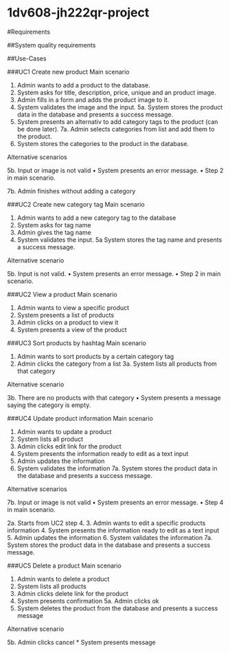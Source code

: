 1dv608-jh222qr-project
===========================

#Requirements

##System quality requirements
	


##Use-Cases

###UC1 Create new product
Main scenario

1. Admin wants to add a product to the database.
2. System asks for title, description, price, unique and an product image.
3. Admin fills in a form and adds the product image to it.
4. System validates the image and the input.
5a. System stores the product data in the database and presents a success message.
6. System presents an alternativ to add category tags to the product (can be done later).
7a. Admin selects categories from list and add them to the product.
8. System stores the categories to the product in the database.

Alternative scenarios

5b. Input or image is not valid
	• System presents an error message.
	• Step 2 in main scenario.

7b. Admin finishes without adding a category

###UC2 Create new category tag
Main scenario

1. Admin wants to add a new category tag to the database
2. System asks for tag name
3. Admin gives the tag name
4. System validates the input.
5a System stores the tag name and presents a success message.

Alternative scenario

5b. Input is not valid.
	• System presents an error message.
	• Step 2 in main scenario.


###UC2 View a product
Main scenario

1. Admin wants to view a specific product
2. System presents a list of products
3. Admin clicks on a product to view it
4. System presents a view of the product

###UC3 Sort products by hashtag
Main scenario

1. Admin wants to sort products by a certain category tag
2. Admin clicks the category from a list
3a. System lists all products from that category

Alternative scenario

3b. There are no products with that category
	• System presents a message saying the category is empty.

###UC4 Update product information
Main scenario

1. Admin wants to update a product
2. System lists all product
3. Admin clicks edit link for the product
4. System presents the information ready to edit as a text input
5. Admin updates the information
6. System validates the information
7a. System stores the product data in the database and presents a success message.

Alternative scenarios

7b. Input or image is not valid
	• System presents an error message.
	• Step 4 in main scenario.

2a. Starts from UC2 step 4.
3. Admin wants to edit a specific products information
4. System presents the information ready to edit as a text input
5. Admin updates the information
6. System validates the information
7a. System stores the product data in the database and presents a success message.

###UC5 Delete a product
Main scenario

1. Admin wants to delete a product
2. System lists all products
3. Admin clicks delete link for the product
4. System presents confirmation
5a. Admin clicks ok
6. System deletes the product from the database and presents a success message

Alternative scenario

5b. Admin clicks cancel
	* System presents message
